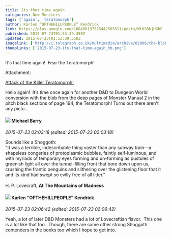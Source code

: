 ```yaml
---
title: Its that time again
categories: New Monsters
tags: ['again', 'teratomorph']
author: Karlen “OFTHEHILLPEOPLE” Kendrick
link: https://plus.google.com/108408137525442565511/posts/Wt6SBkjHGbF
published: 2015-07-23T01:53:39.350Z
updated: 2015-07-23T01:53:39.350Z
imagelink: ['http://i.telegraph.co.uk/multimedia/archive/02906/the-blob_2906217k.jpg']
thumblinks: ['2015-07-23-its-that-time-again_tb.png']
---
```


It&#39;s that time again!  Fear the Teratomorph!


Attachment:

<a href='http://diceanddungeoneering.blogspot.com/2015/07/attack-of-killer-teratomorph.html'>Attack of the Killer Teratomorph!</a>


Hello again!  It’s time once again for another D&D to Dungeon World conversion with the blob from the deep pages of Monster Manual 2 in the pitch black sections of page 194, the Teratomorph!   Turns out there aren't any pictu...
<div id='comment z13jcbc4fw2phxopm04cgdfzpo3uy1oict00k'>
  <h4><img src='{{site.baseurl}}//images/avatars/111063200037086452489_photo.jpg'> Michael Barry</h4>
      <p><cite>2015-07-23 02:03:18 (edited: 2015-07-23 02:03:18)</cite></p>
        <p>Sounds like a Shoggoth: <br />&quot;It was a terrible, indescribable thing vaster than any subway train—a shapeless congeries of protoplasmic bubbles, faintly self-luminous, and with myriads of temporary eyes forming and un-forming as pustules of greenish light all over the tunnel-filling front that bore down upon us, crushing the frantic penguins and slithering over the glistening floor that it and its kind had swept so evilly free of all litter.&quot;<br /><br />H. P. Lovecraft, <b>At The Mountains of Madness</b></p>
</div>
        

<div id='comment z13jcbc4fw2phxopm04cgdfzpo3uy1oict00k'>
  <h4><img src='{{site.baseurl}}//images/avatars/108408137525442565511_photo.jpg'> Karlen “OFTHEHILLPEOPLE” Kendrick</h4>
      <p><cite>2015-07-23 02:06:42 (edited: 2015-07-23 02:06:42)</cite></p>
        <p>Yeah, a lot of later D&amp;D Monsters had a lot of Lovecraftian flavor.  This one is a lot like that too.  Though, there are some other strong Shoggoth contenders in the books too which I hope to get into.</p>
</div>
        